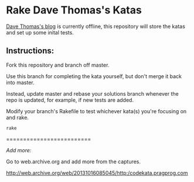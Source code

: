 # Rake Dave Thomas's Katas

[Dave Thomas's blog][1] is currently offline, this repository will store the katas and set up some inital tests.

## Instructions:
Fork this repository and branch off master. 

Use this branch for completing the kata yourself, but don't merge it back into master. 

Instead, update master and rebase your solutions branch whenever the repo is updated, for example, if new tests are added.

Modify your branch's Rakefile to test whichever kata(s) you're focusing on and rake.

```
rake
```

=========================

*Add more:*

Go to web.archive.org and add more from the captures.

http://web.archive.org/web/20131016085045/http:/codekata.pragprog.com

[1]: http://codekata.pragprog.com

